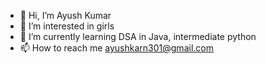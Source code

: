 - 👋 Hi, I’m Ayush Kumar
- 👀 I’m interested in girls
- 🌱 I’m currently learning DSA in Java, intermediate python
- 📫 How to reach me ayushkarn301@gmail.com

<!---
akaspartan007/akaspartan007 is a ✨ special ✨ repository because its `README.md` (this file) appears on your GitHub profile.
You can click the Preview link to take a look at your changes.
--->
